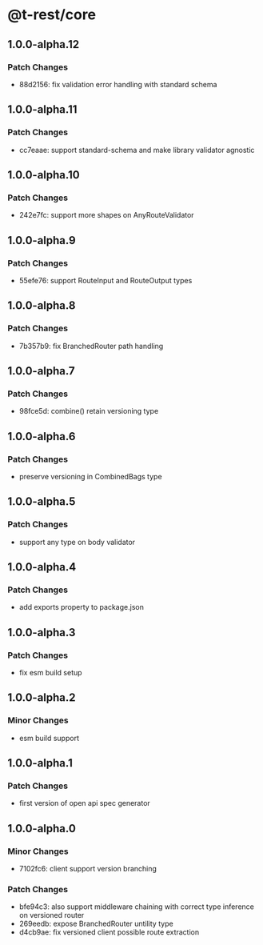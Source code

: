 # @t-rest/core

## 1.0.0-alpha.12

### Patch Changes

- 88d2156: fix validation error handling with standard schema

## 1.0.0-alpha.11

### Patch Changes

- cc7eaae: support standard-schema and make library validator agnostic

## 1.0.0-alpha.10

### Patch Changes

- 242e7fc: support more shapes on AnyRouteValidator

## 1.0.0-alpha.9

### Patch Changes

- 55efe76: support RouteInput and RouteOutput types

## 1.0.0-alpha.8

### Patch Changes

- 7b357b9: fix BranchedRouter path handling

## 1.0.0-alpha.7

### Patch Changes

- 98fce5d: combine() retain versioning type

## 1.0.0-alpha.6

### Patch Changes

- preserve versioning in CombinedBags type

## 1.0.0-alpha.5

### Patch Changes

- support any type on body validator

## 1.0.0-alpha.4

### Patch Changes

- add exports property to package.json

## 1.0.0-alpha.3

### Patch Changes

- fix esm build setup

## 1.0.0-alpha.2

### Minor Changes

- esm build support

## 1.0.0-alpha.1

### Patch Changes

- first version of open api spec generator

## 1.0.0-alpha.0

### Minor Changes

- 7102fc6: client support version branching

### Patch Changes

- bfe94c3: also support middleware chaining with correct type inference on versioned router
- 269eedb: expose BranchedRouter untility type
- d4cb9ae: fix versioned client possible route extraction
